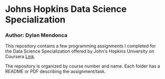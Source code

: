 # Johns Hopkins Data Science Specialization
### Author: Dylan Mendonca

This repository contains a few programming assignments I completed for the Data Science Specialization offered by John's Hopkins University on Coursera [Link](https://www.coursera.org/specializations/jhu-data-science?).

The repository is organized by course number and name. Each folder has a README or PDF describing the assignment/task. 

